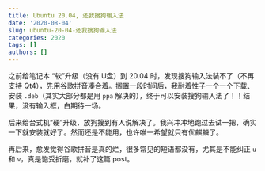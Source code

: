 ```yaml
---
title: Ubuntu 20.04, 还我搜狗输入法
date: '2020-08-04'
slug: ubuntu-20-04-还我搜狗输入法
categories: 2020
tags: []
authors: []
---
```




之前给笔记本 “软”升级（没有 U盘）到 20.04 时，发现搜狗输入法装不了（不再支持 Qt4），先用谷歌拼音凑合着。搁置一段时间后，我耐着性子一个一个下载、安装 `.deb`（其实大部分都是用 `ppa` 解决的），终于可以安装搜狗输入法了！！结果，没有输入框，白期待一场。

后来给台式机“硬”升级，放狗搜到有人说解决了。我兴冲冲地跑过去试一把，确实一下就安装就好了。然而还是不能用，也许唯一希望就只有优麒麟了。

再后来，愈发觉得谷歌拼音是真的烂，很多常见的短语都没有，尤其是不能纠正 `u` 和 `v`，真是饱受折磨，就补了这篇 post。
